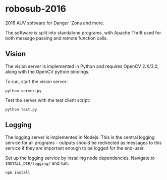 # robosub-2016
2016 AUV software for Danger 'Zona and more.

The software is split into standalone programs, with Apache Thrift used for both message passing and remote function calls.


## Vision
The vision server is implemented in Python and requires OpenCV 2.X/3.0, along with the OpenCV python bindings.

To run, start the vision server:
```
python server.py
```

Test the server with the test client script:
```
python test.py
```

## Logging
The logging server is implemented in Nodejs. This is the central logging service for all programs - outputs should be redirected as messages to this service if they are important enough to be logged for the end-user.

Set up the logging service by installing node dependencies.
Navigate to `INSTALL_DIR/logging/` and run:
```
npm install
```
